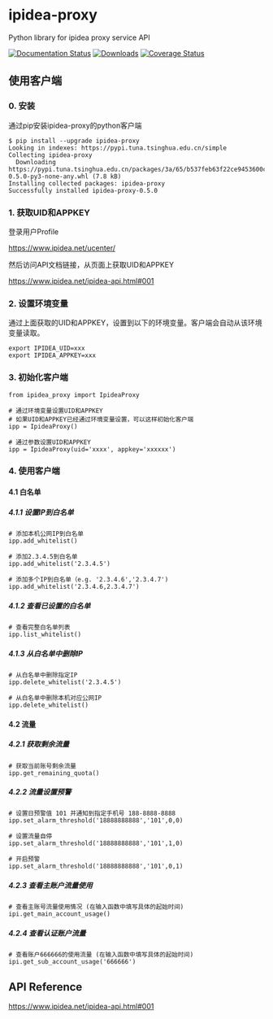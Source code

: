 # ipidea-proxy

Python library for ipidea proxy service API

[![Documentation Status](https://readthedocs.org/projects/ipidea-proxy/badge/?version=latest)](https://ipidea-proxy.readthedocs.io/en/latest/?badge=latest)
[![Downloads](https://pepy.tech/badge/ipidea-proxy)](https://pepy.tech/project/ipidea-proxy)
[![Coverage Status](https://coveralls.io/repos/github/pinclr/ipidea-proxy/badge.svg?branch=main)](https://coveralls.io/github/pinclr/ipidea-proxy?branch=main)

## 使用客户端

### 0. 安装

通过pip安装ipidea-proxy的python客户端

```shell
$ pip install --upgrade ipidea-proxy
Looking in indexes: https://pypi.tuna.tsinghua.edu.cn/simple
Collecting ipidea-proxy
  Downloading https://pypi.tuna.tsinghua.edu.cn/packages/3a/65/b537feb63f22ce9453600cd49fbf1a230df6914c1ba133ed91efb1fa9a53/ipidea_proxy-0.5.0-py3-none-any.whl (7.8 kB)
Installing collected packages: ipidea-proxy
Successfully installed ipidea-proxy-0.5.0
```

### 1. 获取UID和APPKEY

登录用户Profile

https://www.ipidea.net/ucenter/

然后访问API文档链接，从页面上获取UID和APPKEY

https://www.ipidea.net/ipidea-api.html#001

### 2. 设置环境变量

通过上面获取的UID和APPKEY，设置到以下的环境变量。客户端会自动从该环境变量读取。

```shell
export IPIDEA_UID=xxx
export IPIDEA_APPKEY=xxx
```

### 3. 初始化客户端

```shell
from ipidea_proxy import IpideaProxy

# 通过环境变量设置UID和APPKEY
# 如果UID和APPKEY已经通过环境变量设置，可以这样初始化客户端
ipp = IpideaProxy()

# 通过参数设置UID和APPKEY
ipp = IpideaProxy(uid='xxxx', appkey='xxxxxx')

```

### 4. 使用客户端

#### 4.1 白名单
##### 4.1.1 设置IP到白名单

```shell
# 添加本机公网IP到白名单
ipp.add_whitelist()

# 添加2.3.4.5到白名单
ipp.add_whitelist('2.3.4.5')

# 添加多个IP到白名单（e.g. '2.3.4.6','2.3.4.7')
ipp.add_whitelist('2.3.4.6,2.3.4.7')
```

##### 4.1.2 查看已设置的白名单

```shell
# 查看完整白名单列表
ipp.list_whitelist()
```

##### 4.1.3 从白名单中删除IP

```shell
# 从白名单中删除指定IP
ipp.delete_whitelist('2.3.4.5')

# 从白名单中删除本机对应公网IP
ipp.delete_whitelist()
```

#### 4.2 流量
##### 4.2.1 获取剩余流量

```shell
# 获取当前账号剩余流量
ipp.get_remaining_quota()
```
##### 4.2.2 流量设置预警

```shell
# 设置日预警值 101 并通知到指定手机号 188-8888-8888
ipp.set_alarm_threshold('18888888888','101',0,0)

# 设置流量自停
ipp.set_alarm_threshold('18888888888','101',1,0)

# 开启预警
ipp.set_alarm_threshold('18888888888','101',0,1)
```

##### 4.2.3 查看主账户流量使用

```shell
# 查看主账号流量使用情况 (在输入函数中填写具体的起始时间)
ipi.get_main_account_usage()
```

##### 4.2.4 查看认证账户流量
```shell
# 查看账户666666的使用流量 (在输入函数中填写具体的起始时间)
ipi.get_sub_account_usage('666666')
```

## API Reference

https://www.ipidea.net/ipidea-api.html#001

